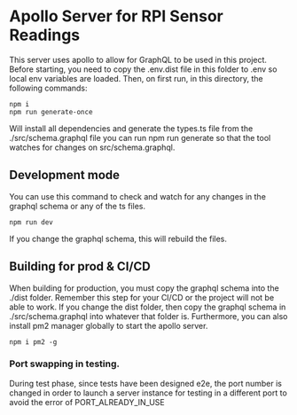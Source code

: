 # Apollo Server for RPI Sensor Readings
This server uses apollo to allow for GraphQL to be used in this project.
Before starting, you need to copy the .env.dist file in this folder to .env so local env variables are loaded. Then,
on first run, in this directory, the following commands:
```
npm i
npm run generate-once
```
Will install all dependencies and generate the types.ts file from the ./src/schema.graphql file
you can run npm run generate so that the tool watches for changes on src/schema.graphql.

## Development mode
You can use this command to check and watch for any changes in the graphql schema or any of the ts files.
```
npm run dev
```
If you change the graphql schema, this will rebuild the files.

## Building for prod & CI/CD
When building for production, you must copy the graphql schema into the ./dist folder. Remember this step for your CI/CD or 
the project will not be able to work. If you change the dist folder, then copy the graphql schema in ./src/schema.graphql into whatever 
that folder is. Furthermore, you can also install pm2 manager globally to start the apollo server.
```
npm i pm2 -g
```

### Port swapping in testing.
During test phase, since tests have been designed e2e, the port number is changed in order to launch a server instance for testing in a different port to avoid the error of PORT_ALREADY_IN_USE